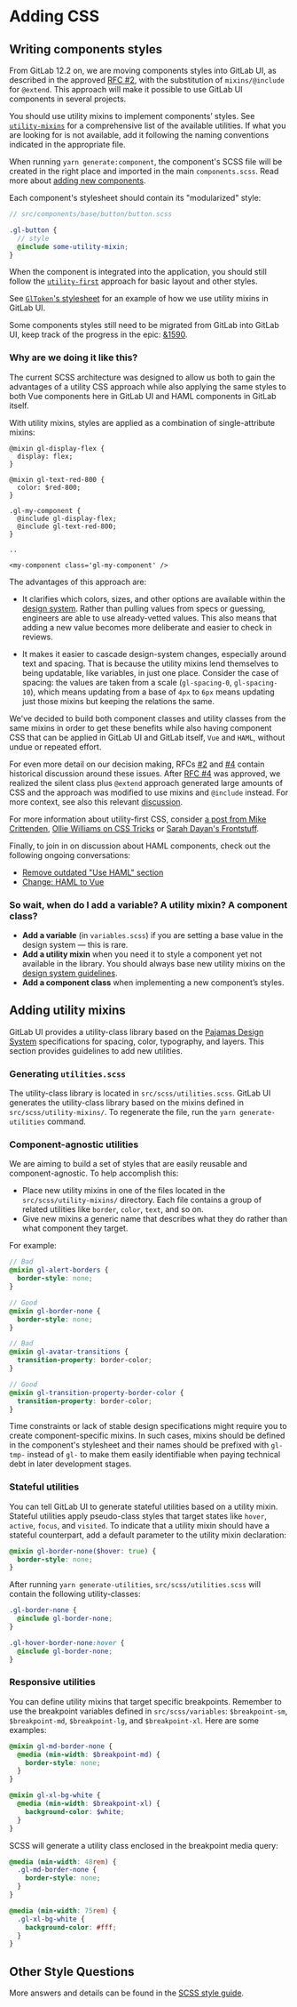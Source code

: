 # Adding CSS

## Writing components styles

From GitLab 12.2 on, we are moving components styles into GitLab UI, as
described in the approved [RFC #2](https://gitlab.com/gitlab-org/frontend/rfcs/issues/2),
with the substitution of `mixins/@include` for `@extend`.
This approach will make it possible to use GitLab UI components in several projects.

You should use utility mixins to implement components’ styles. See
[`utility-mixins`](https://gitlab.com/gitlab-org/gitlab-ui/blob/master/src/scss/utility-mixins/)
for a comprehensive list of the available utilities. If what you are
looking for is not available, add it following the naming conventions
indicated in the appropriate file.

When running `yarn generate:component`, the component's SCSS file will be created in the right place
and imported in the main `components.scss`. Read more about
[adding new components](https://gitlab.com/gitlab-org/gitlab-ui/-/blob/master/doc/contributing/adding_components.md#general-guidelines).

Each component's stylesheet should contain its "modularized" style:

```scss
// src/components/base/button/button.scss

.gl-button {
  // style
  @include some-utility-mixin;
}
```

When the component is integrated
into the application, you should still follow the
[`utility-first`](https://docs.gitlab.com/ce/development/fe_guide/style_guide_scss.html#utility-classes)
approach for basic layout and other styles.

See [`GlToken`'s stylesheet](https://gitlab.com/gitlab-org/gitlab-ui/-/blob/master/src/components/base/token/token.scss)
for an example of how we use utility mixins in GitLab UI.

Some components styles still need to be migrated from GitLab into GitLab UI, keep track of the
progress in the epic: [&1590](https://gitlab.com/groups/gitlab-org/-/epics/1590).

### Why are we doing it like this?

The current SCSS architecture was designed to allow us both to gain the advantages of a utility CSS approach while also applying the same styles to both Vue components here in GitLab UI and HAML components in GitLab itself.

With utility mixins, styles are applied as a combination of single-attribute mixins:

```
@mixin gl-display-flex {
  display: flex;
}

@mixin gl-text-red-800 {
  color: $red-800;
}

.gl-my-component {
  @include gl-display-flex;
  @include gl-text-red-800;
}

..

<my-component class='gl-my-component' />
```

The advantages of this approach are:

- It clarifies which colors, sizes, and other options are available within the [design system](https://design.gitlab.com/). Rather than pulling values from specs or guessing, engineers are able to use already-vetted values. This also means that adding a new value becomes more deliberate and easier to check in reviews.

- It makes it easier to cascade design-system changes, especially around text and spacing. That is because the utility mixins lend themselves to being updatable, like variables, in just one place. Consider the case of spacing: the values are taken from a scale (`gl-spacing-0`, `gl-spacing-10`), which means updating from a base of `4px` to `6px` means updating just those mixins but keeping the relations the same.

We've decided to build both component classes and utility classes from the same mixins in order to get these benefits while also having component CSS that can be applied in GitLab UI and GitLab itself, `Vue` and `HAML`, without undue or repeated effort.

For even more detail on our decision making, RFCs [#2](https://gitlab.com/gitlab-org/frontend/rfcs/issues/2) and [#4](https://gitlab.com/gitlab-org/frontend/rfcs/issues/4) contain historical discussion around these issues. After [RFC #4](https://gitlab.com/gitlab-org/frontend/rfcs/issues/4) was approved, we realized the silent class plus `@extend` approach generated large amounts of CSS and the approach was modified to use mixins and `@include` instead. For more context, see also this relevant [discussion](https://gitlab.com/gitlab-org/gitlab-ui/merge_requests/623#note_192269009).

For more information about utility-first CSS, consider [a post from Mike Crittenden](https://critter.blog/2018/06/08/in-defense-of-functional-css/), [Ollie Williams on CSS Tricks](https://css-tricks.com/growing-popularity-atomic-css/) or [Sarah Dayan's Frontstuff](https://frontstuff.io/in-defense-of-utility-first-css).

Finally, to join in on discussion about HAML components, check out the following ongoing conversations:

- [Remove outdated "Use HAML" section](https://gitlab.com/gitlab-com/www-gitlab-com/merge_requests/18894#note_212454769)
- [Change: HAML to Vue](https://gitlab.com/gitlab-org/frontend/rfcs/issues/14)

### So wait, when do I add a variable? A utility mixin? A component class?

- **Add a variable** (in `variables.scss`) if you are setting a base value in the design system — this is rare.
- **Add a utility mixin** when you need it to style a component yet not available in the
  library. You should always base new utility mixins on the [design system guidelines](https://design.gitlab.com/).
- **Add a component class** when implementing a new component’s styles.

## Adding utility mixins

GitLab UI provides a utility-class library based on the
[Pajamas Design System](https://design.gitlab.com) specifications
for spacing, color, typography, and layers. This section provides guidelines to add new
utilities.

### Generating `utilities.scss`

The utility-class library is located in `src/scss/utilities.scss`. GitLab UI generates the utility-class
library based on the mixins defined in `src/scss/utility-mixins/`. To regenerate the file, run
the `yarn generate-utilities` command.

### Component-agnostic utilities

We are aiming to build a set of styles that are easily reusable and component-agnostic.
To help accomplish this:

- Place new utility mixins in one of the files located in the `src/scss/utility-mixins/` directory. Each
file contains a group of related utilities like `border`, `color`, `text`, and so on.
- Give new mixins a generic name that describes what they do rather than what component they target.

For example:

```scss
// Bad
@mixin gl-alert-borders {
  border-style: none;
}

// Good
@mixin gl-border-none {
  border-style: none;
}

// Bad
@mixin gl-avatar-transitions {
  transition-property: border-color;
}

// Good
@mixin gl-transition-property-border-color {
  transition-property: border-color;
}
```

Time constraints or lack of stable design specifications might require you to create
component-specific mixins. In such cases, mixins should be defined in the component's
stylesheet and their names should be prefixed with `gl-tmp-` instead of `gl-` to make them easily
identifiable when paying technical debt in later development stages.

### Stateful utilities

You can tell GitLab UI to generate stateful utilities based on a utility mixin. Stateful utilities
apply pseudo-class styles that target states like `hover`, `active`, `focus`, and `visited`. To indicate
that a utility mixin should have a stateful counterpart, add a default parameter to the utility mixin
declaration:

```scss
@mixin gl-border-none($hover: true) {
  border-style: none;
}
```

After running `yarn generate-utilities`, `src/scss/utilities.scss` will contain the following utility-classes:

```scss
.gl-border-none {
  @include gl-border-none;
}

.gl-hover-border-none:hover {
  @include gl-border-none;
}
```

### Responsive utilities

You can define utility mixins that target specific breakpoints. Remember to use the breakpoint variables defined
in `src/scss/variables`: `$breakpoint-sm`, `$breakpoint-md`, `$breakpoint-lg`, and `$breakpoint-xl`. Here are some
examples:

```scss
@mixin gl-md-border-none {
  @media (min-width: $breakpoint-md) {
    border-style: none;
  }
}

@mixin gl-xl-bg-white {
  @media (min-width: $breakpoint-xl) {
    background-color: $white;
  }
}
```

SCSS will generate a utility class enclosed in the breakpoint media query:

```css
@media (min-width: 48rem) {
  .gl-md-border-none {
    border-style: none;
  }
}

@media (min-width: 75rem) {
  .gl-xl-bg-white {
    background-color: #fff;
  }
}
```

## Other Style Questions

More answers and details can be found in the [SCSS style guide](https://docs.gitlab.com/ee/development/fe_guide/style_guide_scss.html).
